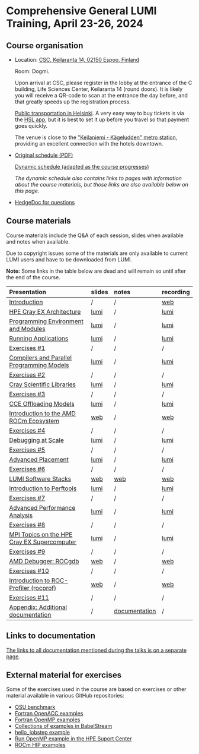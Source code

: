 # Comprehensive General LUMI Training, April 23-26, 2024

## Course organisation

-   Location: [CSC, Keilaranta 14, 02150 Espoo, Finland](https://maps.app.goo.gl/hqja9ar6p27nSs9Y9)
   
    Room: Dogmi.

    Upon arrival at CSC, please register in the lobby at the entrance of the C building, Life Sciences Center,
    Keilaranta 14 (round doors). It is likely you will receive a QR-code to scan at the entrance the
    day before, and that greatly speeds up the registration process.

    [Public transportation in Helsinki](https://www.hsl.fi/en). A very easy way to buy tickets is via the 
    [HSL app](https://www.hsl.fi/en/tickets-and-fares/hsl-app), 
    but it is best to set it up before you travel so that payment goes quickly.

    The venue is close to the ["Keilaniemi - Kägeludden" metro station](https://maps.app.goo.gl/22FLCZgSwSQcSAPY7),
    providing an excellent connection with the hotels downtown.

-   [Original schedule (PDF)](https://462000265.lumidata.eu/4day-20240423/files/2024-04_General-LUMI-Training-Agenda.pdf)

    [Dynamic schedule (adapted as the course progresses)](schedule.md)

     *The dynamic schedule also contains links to pages with information about the course materials, but 
     those links are also available below on this page.*

-   [HedgeDoc for questions](https://md.sigma2.no/lumi-general-course-apr24?both)

<!--
-   There are two Slurm reservations for the course:

    -   CPU nodes: `training_cpu`
    -   GPU nodes: `training-gpu`
-->

## Course materials

Course materials include the Q&A of each session, slides when available and notes when available.

Due to copyright issues some of the materials are only available to current LUMI users and have to be
downloaded from LUMI.

**Note:** Some links in the table below are dead and will remain so until after the end of the course.

| Presentation | slides | notes | recording |
|:-------------|:-------|:------|:----------|
| [Introduction](extra_1_00_Introduction.md) | / | / | [web](extra_1_00_Introduction.md) |
| [HPE Cray EX Architecture](extra_1_01_HPE_Cray_EX_Architecture.md) | [lumi](extra_1_01_HPE_Cray_EX_Architecture.md) | / | [lumi](extra_1_01_HPE_Cray_EX_Architecture.md) |
| [Programming Environment and Modules](extra_1_02_Programming_Environment_and_Modules.md) | [lumi](extra_1_02_Programming_Environment_and_Modules.md) | / | [lumi](extra_1_02_Programming_Environment_and_Modules.md) |
| [Running Applications](extra_1_03_Running_Applications.md) | [lumi](extra_1_03_Running_Applications.md) | / | [lumi](extra_1_03_Running_Applications.md) |
| [Exercises #1](extra_1_04_Exercises_1.md) | / | / | / |
| [Compilers and Parallel Programming Models](extra_1_05_Compilers_and_Parallel_Programming_Models.md) | [lumi](extra_1_05_Compilers_and_Parallel_Programming_Models.md) | / | [lumi](extra_1_05_Compilers_and_Parallel_Programming_Models.md) |
| [Exercises #2](extra_1_06_Exercises_2.md) | / | / | / |
| [Cray Scientific Libraries](extra_1_07_Cray_Scientific_Libraries.md) | [lumi](extra_1_07_Cray_Scientific_Libraries.md) | / | [lumi](extra_1_07_Cray_Scientific_Libraries.md) |
| [Exercises #3](extra_1_08_Exercises_3.md) | / | / | / |
| [CCE Offloading Models](extra_1_09_Offload_CCE.md) | [lumi](extra_1_09_Offload_CCE.md) | / | [lumi](extra_1_09_Offload_CCE.md) |
| [Introduction to the AMD ROCm Ecosystem](extra_2_01_Introduction_to_AMD_ROCm_Ecosystem.md) | [web](https://462000265.lumidata.eu/4day-20240423/files/LUMI-4day-20240423-2_01_Introduction_to_AMD_ROCm_Ecosystem.pdf) | / | [web](extra_2_01_Introduction_to_AMD_ROCm_Ecosystem.md) |
| [Exercises #4](extra_2_02_Exercises_4.md) | / | / | / |
| [Debugging at Scale](extra_2_03_Debugging_at_Scale.md) | [lumi](extra_2_03_Debugging_at_Scale.md) | / |  [lumi](extra_2_03_Debugging_at_Scale.md) |
| [Exercises #5](extra_2_04_Exercises_5.md) | / | / | / |
| [Advanced Placement](extra_2_05_Advanced_Application_Placement.md) | [lumi](extra_2_05_Advanced_Application_Placement.md) | / | [lumi](extra_2_05_Advanced_Application_Placement.md) |
| [Exercises #6](extra_2_06_Exercises_6.md) | / | / | / |
| [LUMI Software Stacks](extra_2_07_LUMI_Software_Stacks.md) | [web](https://462000265.lumidata.eu/4day-20240423/files/LUMI-4day-20240423-2_07_software_stacks.pdf) | [web](notes_2_07_LUMI_Software_Stacks.md) |  [web](extra_2_07_LUMI_Software_Stacks.md) |
| [Introduction to Perftools](extra_3_01_Introduction_to_Perftools.md) | [lumi](extra_3_01_Introduction_to_Perftools.md) | / |  [lumi](extra_3_01_Introduction_to_Perftools.md) |
| [Exercises #7](extra_3_02_Exercises_7.md) | / | / | / |
| [Advanced Performance Analysis](extra_3_03_Advanced_Performance_Analysis.md) | [lumi](extra_3_03_Advanced_Performance_Analysis.md) | / |  [lumi](extra_3_03_Advanced_Performance_Analysis.md) |
| [Exercises #8](extra_3_04_Exercises_8.md) | / | / | / |
| [MPI Topics on the HPE Cray EX Supercomputer](extra_3_05_Cray_MPI_on_Slingshot.md) | [lumi](extra_3_05_Cray_MPI_on_Slingshot.md) | / | [lumi](extra_3_05_Cray_MPI_on_Slingshot.md) |
| [Exercises #9](extra_3_06_Exercises_9.md) | / | / | / |
| [AMD Debugger: ROCgdb](extra_3_07_AMD_ROCgdb_Debugger.md) | [web](https://462000265.lumidata.eu/4day-20240423/files/LUMI-4day-20240423-3_07_AMD_ROCgdb_Debugger.pdf) | / | [web](extra_3_07_AMD_ROCgdb_Debugger.md) |
| [Exercises #10](extra_3_08_Exercises_10.md) | / | / | / |
| [Introduction to ROC-Profiler (rocprof)](extra_3_09_Introduction_to_Rocprof_Profiling_Tool.md) | [web](https://462000265.lumidata.eu/4day-20240423/files/LUMI-4day-20240423-3_09_Introduction_to_Rocprof_Profiling_Tool.pdf) | / | [web](extra_3_09_Introduction_to_Rocprof_Profiling_Tool.md) |
| [Exercises #11](extra_3_10_Exercises_11.md) | / | / | / |
| [Appendix: Additional documentation](A01_Documentation.md) | / | [documentation](A01_Documentation.md) | / |


<!--
| [Python and Frameworks](extra_4_01_Introduction_to_Python_on_Cray_EX.md) | [lumi](extra_4_01_Introduction_to_Python_on_Cray_EX.md) | / |[lumi](extra_4_01_Introduction_to_Python_on_Cray_EX.md) |
| [Performance Optimization: Improving single-core Efficiency](extra_4_02_Performance_Optimization_Improving_Single_Core.md) | [lumi](extra_4_02_Performance_Optimization_Improving_Single_Core.md) | / | [lumi](extra_4_02_Performance_Optimization_Improving_Single_Core.md) |
| [Exercises #12](extra_4_03_Exercises_12.md) | / | / | / |
| [Optimizing Large Scale I/O](extra_4_04_IO_Optimization_Parallel_IO.md) | [lumi](extra_4_04_IO_Optimization_Parallel_IO.md) | / | [lumi](extra_4_04_IO_Optimization_Parallel_IO.md) |
| [Exercises #13](extra_4_05_Exercises_13.md) | / | / | / |
| [Introduction to OmniTrace](extra_4_06_AMD_Omnitrace.md) | [web](https://462000265.lumidata.eu/4day-20240423/files/LUMI-4day-20240423-4_06_AMD_Omnitrace.pdf) | / |  [web](extra_4_06_AMD_Omnitrace.md) |
| [Introduction to Omniperf](extra_4_08_AMD_Omniperf.md) | [web](https://462000265.lumidata.eu/4day-20240423/files/LUMI-4day-20240423-4_06_AMD_Omnitrace.pdf) | / |  [web](extra_4_08_AMD_Omniperf.md) |
| [Exercises #14](extra_4_07_Exercises_14.md) | / | / | / |
| [Exercises #15](extra_4_09_Exercises_15.md) | / | / | / |
| [Tools in Action - An Example with Pytorch](extra_4_10_Best_Practices_GPU_Optimization.md) | [web](https://462000265.lumidata.eu/4day-20240423/files/LUMI-4day-20240423-4_10_Best_Practices_GPU_Optimization.pdf) | / | [web](extra_4_10_Best_Practices_GPU_Optimization.md) |
| [LUMI User Support](extra_4_11_LUMI_Support_and_Documentation.md) | [web](https://462000265.lumidata.eu/4day-20240423/files/LUMI-4day-20240423-4_11_LUMI_Support_and_Documentation.pdf) | [web](notes_4_11_LUMI_Support_and_Documentation.md) | [web](extra_4_11_LUMI_Support_and_Documentation.md) |
-->


<!--
## Making the exercises after the course

### HPE

The exercise material remains available in the course archive on LUMI:

-   The PDF notes in `/appl/local/training/4day-20240423/files/LUMI-4day-20240423-Exercises_HPE.pdf`

-   The other files for the exercises in either a
    bzip2-compressed tar file `/appl/local/training/4day-20240423/files/LUMI-4day-20240423-Exercises_HPE.tar.bz2` or
    an uncompressed tar file `/appl/local/training/4day-20240423/files/LUMI-4day-20240423-Exercises_HPE.tar`.

To reconstruct the exercise material in your own home, project or scratch directory, all you need to do is run:

```
tar -xf /appl/local/training/4day-20240423/files/LUMI-4day-20240423-Exercises_HPE.tar.bz2
```

in the directory where you want to work on the exercises. This will create the `exercises/HPE` subdirectory
from the training project. 

However, instead of running the `lumi_c.sh` or `lumi_g.sh` scripts that only work for the course as 
they set the course project as the active project for Slurm and also set a reservation, use the
`lumi_c_after.sh` and `lumi_g_after.sh` scripts instead, but first edit them to use one of your
projects.
-->

<!--
### AMD 

There are [online notes about the AMD exercises](https://hackmd.io/@sfantao/H1QU6xRR3).
A [PDF print-out with less navigation features is also available](https://462000265.lumidata.eu/4day-20240423/files/LUMI-4day-20240423-Exercises_AMD.pdf)
and is particularly useful should the online notes become unavailable. 
A [web backup](exercises_AMD_hackmd.md) is also available, but corrections to the original made after the course
are not included.

The other files for the exercises are available in 
either a bzip2-compressed tar file `/appl/local/training/4day-20240423/files/LUMI-4day-20240423-Exercises_AMD_.tar.bz2` or
an uncompressed tar file `/appl/local/training/4day-20240423/files/LUMI-4day-20240423-Exercises_AMD.tar` and can also be downloaded. 
( [bzip2-compressed tar download](https://462000265.lumidata.eu/4day-20240423/files/LUMI-4day-20240423-Exercises_AMD.tar.bz2) or 
[uncompressed tar download](https://462000265.lumidata.eu/4day-20240423/files/LUMI-4day-20240423-Exercises_AMD.tar))

To reconstruct the exercise material in your own home, project or scratch directory, all you need to do is run:

```
tar -xf /appl/local/training/4day-20240423/files/LUMI-4day-20240423-Exercises_AMD.tar.bz2
```

in the directory where you want to work on the exercises. This will create the `exercises/AMD` subdirectory
from the training project. You can do so in the same directory where you installed the HPE exercises.

!!! Warning
    The software and exercises were tested thoroughly at the time of the course. LUMI however is in
    continuous evolution and changes to the system may break exercises and software
-->

## Links to documentation

[The links to all documentation mentioned during the talks is on a separate page](A01_Documentation.md).

## External material for exercises

Some of the exercises used in the course are based on exercises or other material available in various GitHub repositories:

-   [OSU benchmark](https://mvapich.cse.ohio-state.edu/download/mvapich/osu-micro-benchmarks-5.9.tar.gz)
-   [Fortran OpenACC examples](https://github.com/RonRahaman/openacc-mpi-demos)
-   [Fortran OpenMP examples](https://github.com/ye-luo/openmp-target)
-   [Collections of examples in BabelStream](https://github.com/UoB-HPC/BabelStream)
-   [hello_jobstep example](https://code.ornl.gov/olcf/hello_jobstep)
-   [Run OpenMP example in the HPE Suport Center](https://support.hpe.com/hpesc/public/docDisplay?docId=a00114008en_us&docLocale=en_US&page=Run_an_OpenMP_Application.html)
-   [ROCm HIP examples](https://github.com/ROCm-Developer-Tools/HIP-Examples)

